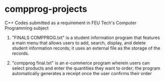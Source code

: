 # compprog-projects
C++ Codes submitted as a requirement in FEU Tech's Computer Programming subject

1. "FINALS COMPPROG.txt" is a student information program that features a main menu that allows users to add, search, display, and delete student information records; it uses an external file as the storage of the records.

2. "compprog final.txt" is an e-commerce program wherein users can select products and enter the quantities they want to order; the program automatically generates a receipt once the user confirms their order
